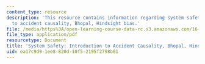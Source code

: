 ```yaml
---
content_type: resource
description: 'This resource contains information regarding system safety: Introduction
  to accident causality, Bhopal, Hindsight bias.'
file: /media/https%3A/open-learning-course-data-rc.s3.amazonaws.com/16-63j-system-safety-spring-2016/ea17c9d91ee8820d10f52195f2798b01_MIT16_63JS16_LecNotes2.pdf
file_type: application/pdf
resourcetype: Document
title: 'System Safety: Introduction to Accident Causality, Bhopal, Hindsight Bias'
uid: ea17c9d9-1ee8-820d-10f5-2195f2798b01
---
```

